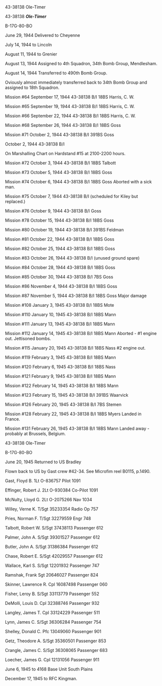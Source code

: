 





43-38138 Ole-Timer






 




43-38138 ***Ole-Timer***

B-17G-80-BO

June 29, 1944 Delivered to Cheyenne

July 14, 1944 to Lincoln

August 11, 1944 to Grenier

August 13, 1944 Assigned to 4th Squadron, 34th
Bomb Group, Mendlesham.

August 14, 1944 Transferred to 490th Bomb Group.

Oviously almost immediately transferred back to 34th
Bomb Group and assigned to 18th Squadron.

Mission #64 September 17, 1944 43-38138 B/I 18BS Harris, C.
W.

Mission #65 September 19, 1944 43-38138 B/I 18BS Harris, C.
W.

Mission #66 September 22, 1944 43-38138 B/I 18BS Harris, C.
W.

Mission #68 September 26, 1944 43-38138 B/I 18BS Goss

Mission #71 October 2, 1944 43-38138 B/I 391BS Goss


October 2, 1944 43-38138 B/I

On Marshalling Chart on Hardstand #15 at 2100-2200 hours.

Mission #72 October 3, 1944 43-38138 B/I 18BS Talbott

Mission #73 October 5, 1944 43-38138 B/I 18BS Goss

Mission #74 October 6, 1944 43-38138 B/I 18BS
Goss Aborted with a sick man.

Mission #75 October 7, 1944 43-38138 B/I (scheduled for
Kiley but replaced.)

Mission #76 October 9, 1944 43-38138 B/I Goss

Mission #78 October 15, 1944 43-38138 B/I 18BS Goss

Mission #80 October 19, 1944 43-38138 B/I 391BS Feldman

Mission #81 October 22, 1944 43-38138 B/I 18BS Goss

Mission #82 October 25, 1944 43-38138 B/I 18BS Goss

Mission #83 October 26, 1944 43-38138 B/I (unused ground
spare)

Mission #84 October 28, 1944 43-38138 B/I 18BS Goss

Mission #85 October 30, 1944 43-38138 B/I 7BS Goss

Mission #86 November 4, 1944 43-38138 B/I 18BS Goss

Mission #87 November 5, 1944 43-38138 B/I 18BS
Goss
Major damage

Mission #108 January 3, 1945 43-38138 B/I 18BS Mote

Mission #110 January 10, 1945 43-38138 B/I 18BS Mann

Mission #111 January 13, 1945 43-38138 B/I 18BS Mann

Mission #112 January 14, 1945 43-38138 B/I 18BS
Mann
Aborted \- #1 engine out. Jettisoned bombs.

Mission #115 January 20, 1945 43-38138 B/I 18BS
Nass
#2 engine out.

Mission #119 February 3, 1945 43-38138 B/I 18BS Mann

Mission #120 February 6, 1945 43-38138 B/I 18BS Nass

Mission #121 February 9, 1945 43-38138 B/I 18BS Mann

Mission #122 February 14, 1945 43-38138 B/I 18BS Mann

Mission #123 February 15, 1945 43-38138 B/I 391BS Waarvick

Mission #126 February 20, 1945 43-38138 B/I 7BS Stemen

Mission #128 February 22, 1945 43-38138 B/I 18BS
Myers Landed in
France.

Mission #131 February 26, 1945 43-38138 B/I 18BS
Mann Landed
away \- probably at Brussels, Belgium.

43-38138 Ole-Timer

B-17G-80-BO

June 20, 1945 Returned to US Bradley

Flown back to US by Gast crew #42-34. See Microfim reel
B0115, p.1490.

Gast, Floyd
B.
1Lt
O-836757
Pilot
1091

Effinger, Robert
J.
2Lt
O-930384
Co-Pilot
1091

McNulty, Lloyd
G.
2Lt
O-2075266
Nav
1034

Willey, Verne
K.
T/Sgt
35233354
Radio Op
757

Pries, Norman
F.
T/Sgt
32279559
Engr
748

Talbott, Robert
W.
S/Sgt
37438113
Passenger
612

Palmer, John
A.
S/Sgt 39301527
Passenger
612

Butler, John
A.
S/Sgt
31386384
Passenger
612

Chase, Robert
E.
S/Sgt
42029557
Passenger
612

Wallace, Karl
S.
S/Sgt
12201932
Passenger
747

Ramshak,
Frank
Sgt
20646027
Passenger
824

Skinner, Lawrence
R.
Cpl
16087498
Passenger
060

Fisher, Leroy
B.
S/Sgt
33113779
Passenger
552

DeMolli, Louis D.
Cpl
32388746
Passenger
932

Langley, James
T.
Cpl
33124229
Passenger
511

Lynn, James
C.
S/Sgt
36306284
Passenger
754

Shelley, Donald
C.
Pfc
13049060
Passenger
901

Getz, Theodore
A.
S/Sgt
35360501
Passenger
853

Crangle, James C.
S/Sgt
36308065
Passenger
683

Loecher, James
G.
Cpl 12131056
Passenger
911

June 6, 1945 to 4168 Base Unit South Plains

December 17, 1945 to RFC Kingman.




